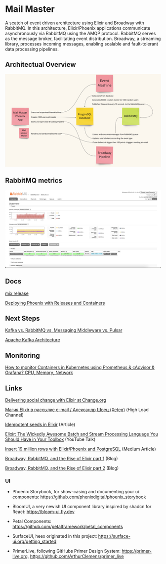 # Mail Master

A scatch of event driven architecture using Elixir and  Broadway with RabbitMQ. In this architecture, Elixir/Phoenix applications communicate asynchronously via RabbitMQ using the AMQP protocol. RabbitMQ serves as the message broker, facilitating event distribution. Broadway, a streaming library, processes incoming messages, enabling scalable and fault-tolerant data processing pipelines. 

## Architectual Overview

![Architectual overview](image.png)

## RabbitMQ metrics

![RabbitMQ metrics](rabbitmq.png)

## Docs 

[mix release](https://hexdocs.pm/mix/Mix.Tasks.Release.html)

[Deploying Phoenix with Releases and Containers](https://hexdocs.pm/phoenix/releases.html)

## Next Steps 


[Kafka vs. RabbitMQ vs. Messaging Middleware vs. Pulsar](https://www.youtube.com/watch?v=x4k1XEjNzYQ)

[Apache Kafka Architecture](https://www.youtube.com/watch?v=IsgRatCefVc)

## Monitoring

[How to monitor Containers in Kubernetes using Prometheus & cAdvisor & Grafana? CPU, Memory, Network](https://www.youtube.com/watch?v=dMca4jHaft8&t=254s)

## Links

[Delivering social change with Elixir at Change.org](https://elixir-lang.org/blog/2020/10/27/delivering-social-change-with-elixir-at-change.org/)

[Магия Elixir в рассылке e-mail / Александр Швец (Xeteq)](https://www.youtube.com/watch?v=aovuXqDrtNo) (High Load Channel)

[Idempotent seeds in Elixir](https://bitcrowd.dev/idempotent-seeds-in-elixir/) (Article)

[Elixir: The Wickedly Awesome Batch and Stream Processing Language You Should Have in Your Toolbox](https://www.youtube.com/watch?v=4c6tY0dLni4&t=2s) (YouTube Talk)

[Insert 19 million rows with Elixir/Phoenix and PostgreSQL](https://medium.com/@r_trojanowski/working-with-a-huge-dataset-with-elixir-and-phoenix-94875e4169a5) (Medium Article)

[Broadway, RabbitMQ, and the Rise of Elixir part 1](https://akoutmos.com/post/broadway-rabbitmq-and-the-rise-of-elixir) (Blog)

[Broadway, RabbitMQ, and the Rise of Elixir part 2](https://akoutmos.com/post/broadway-rabbitmq-and-the-rise-of-elixir-two/) (Blog)

### UI 

- Phoenix Storybook, for show-casing and documenting your ui components: https://github.com/phenixdigital/phoenix_storybook

- BloomUI, a very newish UI component library inspired by shadcn for React: https://bloom-ui.fly.dev

- Petal Components: https://github.com/petalframework/petal_components

- SurfaceUI, heex originated in this project: https://surface-ui.org/getting_started

- PrimerLive, following GitHubs Primer Design System: https://primer-live.org, https://github.com/ArthurClemens/primer_live
 
